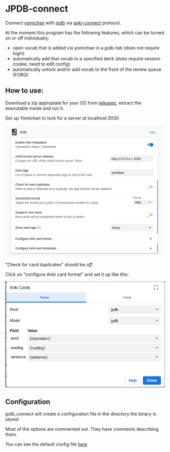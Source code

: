 # JPDB-connect

Connect [yomichan](https://github.com/FooSoft/yomichan) with [jpdb](https://jpdb.io) via [anki-connect](https://foosoft.net/projects/anki-connect/) protocol.

At the moment this program has the following features, which can be turned on or off individually:
- open vocab that is added via yomichan in a jpdb-tab (does not require login)
- automatically add that vocab to a specified deck (does require session cookie, need to edit config)
- automatically unlock and/or add vocab to the front of the review queue (FORQ)

## How to use:

Download a zip appropiate for your OS from [releases](https://github.com/kampffrosch94/jpdb-connect/releases), extract the executable inside and run it.

Set up Yomichan to look for a server at localhost:3030

![](doc/yomichansetting1.png)

"Check for card duplicates" should be *off*.

Click on "configure Anki card format" and set it up like this:

![](doc/yomichansetting2.png)


## Configuration

jpdb_connect will create a configuration file in the directory the binary is stored

Most of the options are commented out. They have comments describing them.

You can see the default config file [here](src/default_config.toml)
